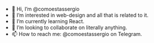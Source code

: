 - 👋 Hi, I’m @comoestassergio
- 👀 I’m interested in web-design and all that is related to it. 
- 🌱 I’m currently learning React. 
- 💞️ I’m looking to collaborate on literally anything. 
- 📫 How to reach me: @comoestassergio on Telegram.

<!---
comoestassergio/comoestassergio is a ✨ special ✨ repository because its `README.md` (this file) appears on your GitHub profile.
You can click the Preview link to take a look at your changes.
--->
